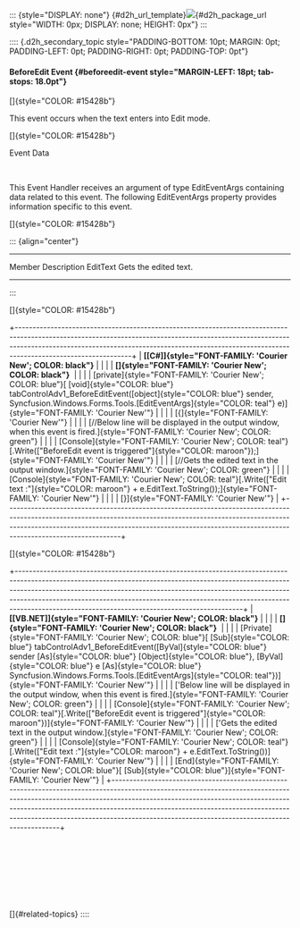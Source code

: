 ::: {style="DISPLAY: none"}
[](ms-xhelp:///?Id=d2h_url_template){#d2h_url_template}![](!package_url!){#d2h_package_url style="WIDTH: 0px; DISPLAY: none; HEIGHT: 0px"}
:::

:::: {.d2h_secondary_topic style="PADDING-BOTTOM: 10pt; MARGIN: 0pt; PADDING-LEFT: 0pt; PADDING-RIGHT: 0pt; PADDING-TOP: 0pt"}
#### BeforeEdit Event {#beforeedit-event style="MARGIN-LEFT: 18pt; tab-stops: 18.0pt"}

[]{style="COLOR: #15428b"} 

This event occurs when the text enters into Edit mode.

[]{style="COLOR: #15428b"} 

Event Data

 

This Event Handler receives an argument of type EditEventArgs containing data related to this event. The following EditEventArgs property provides information specific to this event.

[]{style="COLOR: #15428b"} 

::: {align="center"}
  ---------- -----------------------
  Member     Description
  EditText   Gets the edited text.
  ---------- -----------------------
:::

[]{style="COLOR: #15428b"} 

+--------------------------------------------------------------------------------------------------------------------------------------------------------------------------------------------------------------------------------------------------------------------------+
| **[\[C#\]]{style="FONT-FAMILY: 'Courier New'; COLOR: black"}**                                                                                                                                                                                                           |
|                                                                                                                                                                                                                                                                          |
| **[]{style="FONT-FAMILY: 'Courier New'; COLOR: black"}**                                                                                                                                                                                                                 |
|                                                                                                                                                                                                                                                                          |
| [private]{style="FONT-FAMILY: 'Courier New'; COLOR: blue"}[ [void]{style="COLOR: blue"} tabControlAdv1_BeforeEditEvent([object]{style="COLOR: blue"} sender, Syncfusion.Windows.Forms.Tools.[EditEventArgs]{style="COLOR: teal"} e)]{style="FONT-FAMILY: 'Courier New'"} |
|                                                                                                                                                                                                                                                                          |
| [{]{style="FONT-FAMILY: 'Courier New'"}                                                                                                                                                                                                                                  |
|                                                                                                                                                                                                                                                                          |
| [//Below line will be displayed in the output window, when this event is fired.]{style="FONT-FAMILY: 'Courier New'; COLOR: green"}                                                                                                                                       |
|                                                                                                                                                                                                                                                                          |
| [Console]{style="FONT-FAMILY: 'Courier New'; COLOR: teal"}[.Write([\"BeforeEdit event is triggered\"]{style="COLOR: maroon"});]{style="FONT-FAMILY: 'Courier New'"}                                                                                                      |
|                                                                                                                                                                                                                                                                          |
| [//Gets the edited text in the output window.]{style="FONT-FAMILY: 'Courier New'; COLOR: green"}                                                                                                                                                                         |
|                                                                                                                                                                                                                                                                          |
| [Console]{style="FONT-FAMILY: 'Courier New'; COLOR: teal"}[.Write([\"Edit text :\"]{style="COLOR: maroon"} + e.EditText.ToString());]{style="FONT-FAMILY: 'Courier New'"}                                                                                                |
|                                                                                                                                                                                                                                                                          |
| [}]{style="FONT-FAMILY: 'Courier New'"}                                                                                                                                                                                                                                  |
+--------------------------------------------------------------------------------------------------------------------------------------------------------------------------------------------------------------------------------------------------------------------------+

[]{style="COLOR: #15428b"} 

+---------------------------------------------------------------------------------------------------------------------------------------------------------------------------------------------------------------------------------------------------------------------------------------------------------------------------------------------------------------------------------------+
| **[\[VB.NET\]]{style="FONT-FAMILY: 'Courier New'; COLOR: black"}**                                                                                                                                                                                                                                                                                                                    |
|                                                                                                                                                                                                                                                                                                                                                                                       |
| **[]{style="FONT-FAMILY: 'Courier New'; COLOR: black"}**                                                                                                                                                                                                                                                                                                                              |
|                                                                                                                                                                                                                                                                                                                                                                                       |
| [Private]{style="FONT-FAMILY: 'Courier New'; COLOR: blue"}[ [Sub]{style="COLOR: blue"} tabControlAdv1_BeforeEditEvent([ByVal]{style="COLOR: blue"} sender [As]{style="COLOR: blue"} [Object]{style="COLOR: blue"}, [ByVal]{style="COLOR: blue"} e [As]{style="COLOR: blue"} Syncfusion.Windows.Forms.Tools.[EditEventArgs]{style="COLOR: teal"})]{style="FONT-FAMILY: 'Courier New'"} |
|                                                                                                                                                                                                                                                                                                                                                                                       |
| [\'Below line will be displayed in the output window, when this event is fired.]{style="FONT-FAMILY: 'Courier New'; COLOR: green"}                                                                                                                                                                                                                                                    |
|                                                                                                                                                                                                                                                                                                                                                                                       |
| [Console]{style="FONT-FAMILY: 'Courier New'; COLOR: teal"}[.Write([\"BeforeEdit event is triggered\"]{style="COLOR: maroon"})]{style="FONT-FAMILY: 'Courier New'"}                                                                                                                                                                                                                    |
|                                                                                                                                                                                                                                                                                                                                                                                       |
| [\'Gets the edited text in the output window.]{style="FONT-FAMILY: 'Courier New'; COLOR: green"}                                                                                                                                                                                                                                                                                      |
|                                                                                                                                                                                                                                                                                                                                                                                       |
| [Console]{style="FONT-FAMILY: 'Courier New'; COLOR: teal"}[.Write([\"Edit text :\"]{style="COLOR: maroon"} + e.EditText.ToString())]{style="FONT-FAMILY: 'Courier New'"}                                                                                                                                                                                                              |
|                                                                                                                                                                                                                                                                                                                                                                                       |
| [End]{style="FONT-FAMILY: 'Courier New'; COLOR: blue"}[ [Sub]{style="COLOR: blue"}]{style="FONT-FAMILY: 'Courier New'"}                                                                                                                                                                                                                                                               |
+---------------------------------------------------------------------------------------------------------------------------------------------------------------------------------------------------------------------------------------------------------------------------------------------------------------------------------------------------------------------------------------+

 

 

 

 

[]{#related-topics}
::::
